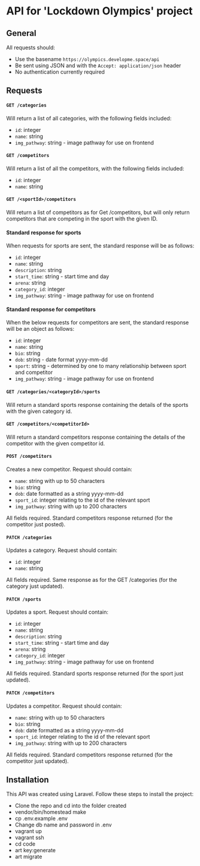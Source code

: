 # API for 'Lockdown Olympics' project

## General

All requests should:

- Use the basename `https://olympics.developme.space/api`
- Be sent using JSON and with the `Accept: application/json` header
- No authentication currently required

## Requests

#### `GET /categories`

Will return a list of all categories, with the following fields included:

- `id`: integer
- `name`: string
- `img_pathway`: string - image pathway for use on frontend

#### `GET /competitors`

Will return a list of all the competitors, with the following fields included:

- `id`: integer
- `name`: string

#### `GET /<sportId>/competitors`

Will return a list of competitors as for Get /competitors, but will only return competitors that are competing in the sport with the given ID. 

#### Standard response for sports

When requests for sports are sent, the standard response will be as follows:

- `id`: integer
- `name`: string
- `description`: string
- `start_time`: string - start time and day
- `arena`: string
- `category_id`: integer
- `img_pathway`: string - image pathway for use on frontend

#### Standard response for competitors

When the below requests for competitors are sent, the standard response will be an object as follows:

- `id`: integer
- `name`: string
- `bio`: string
- `dob`: string - date format yyyy-mm-dd
- `sport`: string - determined by one to many relationship between sport and competitor
- `img_pathway`: string - image pathway for use on frontend

#### `GET /categories/<categoryId>/sports`

Will return a standard sports response containing the details of the sports with the given category id.          

#### `GET /competitors/<competitorId>`

Will return a standard competitors response containing the details of the competitor with the given competitor id. 

#### `POST /competitors`

Creates a new competitor. Request should contain:

- `name`: string with up to 50 characters
- `bio`: string
- `dob`: date formatted as a string yyyy-mm-dd
- `sport_id`: integer relating to the id of the relevant sport
- `img_pathway`: string with up to 200 characters

All fields required. Standard competitors response returned (for the competitor just posted).

#### `PATCH /categories`

Updates a category. Request should contain:

- `id`: integer
- `name`: string

All fields required. Same response as for the GET /categories (for the category just updated).

#### `PATCH /sports`

Updates a sport. Request should contain:

- `id`: integer
- `name`: string
- `description`: string
- `start_time`: string - start time and day
- `arena`: string
- `category_id`: integer
- `img_pathway`: string - image pathway for use on frontend

All fields required. Standard sports response returned (for the sport just updated).

#### `PATCH /competitors`

Updates a competitor. Request should contain:

- `name`: string with up to 50 characters
- `bio`: string
- `dob`: date formatted as a string yyyy-mm-dd
- `sport_id`: integer relating to the id of the relevant sport
- `img_pathway`: string with up to 200 characters

All fields required. Standard competitors response returned (for the competitor just updated).

## Installation

This API was created using Laravel. Follow these steps to install the project:
- Clone the repo and cd into the folder created
- vendor/bin/homestead make
- cp .env.example .env
- Change db name and password in .env
- vagrant up
- vagrant ssh
- cd code
- art key:generate
- art migrate


